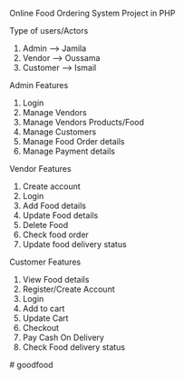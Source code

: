 Online Food Ordering System Project in PHP


Type of users/Actors

  1.	Admin --> Jamila 
  2.	Vendor --> Oussama
  3.	Customer --> Ismail
  
Admin Features

  1.	Login
  2.	Manage Vendors
  3.	Manage Vendors Products/Food
  4.	Manage Customers
  5.	Manage Food Order details
  6.	Manage Payment details
  
Vendor Features

  1.	Create account
  2.	Login
  3.	Add Food details
  4.	Update Food details
  5.	Delete Food
  6.	Check food order
  7.	Update food delivery status
  
Customer Features

  1.	View Food details
  2.	Register/Create Account
  3.	Login
  4.	Add to cart
  5.	Update Cart
  6.	Checkout
  7.	Pay Cash On Delivery
  8.	Check Food delivery status

#   g o o d f o o d  
 
